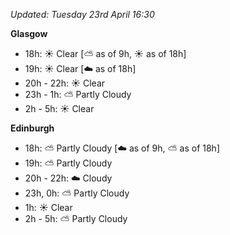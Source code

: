 *Updated: Tuesday 23rd April 16:30*

**Glasgow**

* 18h: :sunny: Clear [:partly_sunny: as of 9h, :sunny: as of 18h]
* 19h: :sunny: Clear [:cloud: as of 18h]
* 20h - 22h: :sunny: Clear
* 23h - 1h: :partly_sunny: Partly Cloudy
* 2h - 5h: :sunny: Clear

**Edinburgh**

* 18h: :partly_sunny: Partly Cloudy [:cloud: as of 9h, :partly_sunny: as of 18h]
* 19h: :partly_sunny: Partly Cloudy
* 20h - 22h: :cloud: Cloudy
* 23h, 0h: :partly_sunny: Partly Cloudy
* 1h: :sunny: Clear
* 2h - 5h: :partly_sunny: Partly Cloudy
